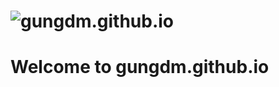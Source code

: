 # ![gungdm.github.io](https://raw.githubusercontent.com/gungdm/gungdm/master/assets/BackgroundPage.jpg)
# Welcome to gungdm.github.io
